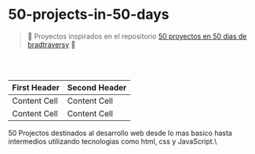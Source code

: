 # 50-projects-in-50-days
>:construction: Proyectos inspirados en el repositorio [50 proyectos en 50 dias de bradtraversy](https://github.com/bradtraversy/50projects50days)  :construction:
<br/>
<br/>

| First Header  | Second Header |
| ------------- | ------------- |
| Content Cell  | Content Cell  |
| Content Cell  | Content Cell  |



50 Projectos destinados al desarrollo web desde lo mas basico hasta intermedios utilizando tecnologias como html, css y JavaScript.\
